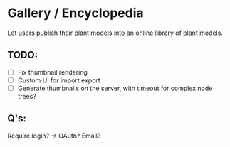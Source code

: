 # Gallery / Encyclopedia

Let users publish their plant models into an online library of plant models.

## TODO:

- [ ] Fix thumbnail rendering
- [ ] Custom UI for import export
- [ ] Generate thumbnails on the server, with timeout for complex node trees?

## Q's:
Require login? → OAuth? Email?

